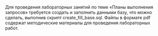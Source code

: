 Для проведения лабораторных занятий по теме «Планы выполнения запросов» требуется создать и заполнить данными базу, что можно сделать, выполнив скрипт create_fill_base.sql.
Файлы в формате pdf содержат методические материалы для проведения лабораторных работ.
